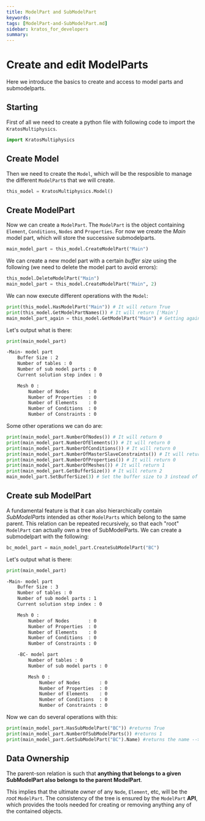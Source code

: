 ```yaml
---
title: ModelPart and SubModelPart
keywords: 
tags: [ModelPart-and-SubModelPart.md]
sidebar: kratos_for_developers
summary: 
---
```


# Create and edit ModelParts

Here we introduce the basics to create and access to model parts and submodelparts.

## Starting

First of all we need to create a python file with following code to import the `KratosMultiphysics`.

```python
import KratosMultiphysics
```

## Create Model

Then we need to create the `Model`, which will be the resposible to manage the different `ModelPart`s that we will create.

```python
this_model = KratosMultiphysics.Model()
```

## Create ModelPart

Now we can create a `ModelPart`. The `ModelPart` is the object containing `Element`, `Conditions`, `Nodes` and `Properties`. For now we create the *Main* model part, which will store the successive submodelparts.

```python
main_model_part = this_model.CreateModelPart("Main")
```

We can create a new model part with a certain *buffer size* using the following (we need to delete the model part to avoid errors):

```python
this_model.DeleteModelPart("Main")
main_model_part = this_model.CreateModelPart("Main", 2)
```

We can now execute different operations with the `Model`:

```python
print(this_model.HasModelPart("Main")) # It will return True
print(this_model.GetModelPartNames()) # It will return ['Main']
main_model_part_again = this_model.GetModelPart("Main") # Getting again
```

Let's output what is there:

```python
print(main_model_part)
```

```sh
-Main- model part
    Buffer Size : 2
    Number of tables : 0
    Number of sub model parts : 0
    Current solution step index : 0

    Mesh 0 :
        Number of Nodes       : 0
        Number of Properties  : 0
        Number of Elements    : 0
        Number of Conditions  : 0
        Number of Constraints : 0
```

Some other operations we can do are:

```python
print(main_model_part.NumberOfNodes()) # It will return 0
print(main_model_part.NumberOfElements()) # It will return 0
print(main_model_part.NumberOfConditions()) # It will return 0
print(main_model_part.NumberOfMasterSlaveConstraints()) # It will return 0
print(main_model_part.NumberOfProperties()) # It will return 0
print(main_model_part.NumberOfMeshes()) # It will return 1
print(main_model_part.GetBufferSize()) # It will return 2
main_model_part.SetBufferSize(3) # Set the buffer size to 3 instead of 2
```

## Create sub ModelPart

A fundamental feature is that it can also hierarchically contain *SubModelParts* intended as other `ModelParts` which belong to the same parent. This relation can be repeated recursively, so that each "root" `ModelPart` can actually own a tree of SubModelParts. We can create a submodelpart with the following:

```python
bc_model_part = main_model_part.CreateSubModelPart("BC")
```

Let's output what is there:

```python
print(main_model_part)
```

```sh
-Main- model part
    Buffer Size : 3
    Number of tables : 0
    Number of sub model parts : 1
    Current solution step index : 0

    Mesh 0 :
        Number of Nodes       : 0
        Number of Properties  : 0
        Number of Elements    : 0
        Number of Conditions  : 0
        Number of Constraints : 0

    -BC- model part
        Number of tables : 0
        Number of sub model parts : 0

        Mesh 0 :
            Number of Nodes       : 0
            Number of Properties  : 0
            Number of Elements    : 0
            Number of Conditions  : 0
            Number of Constraints : 0

```

Now we can do several operations with this:

```python
print(main_model_part.HasSubModelPart("BC")) #returns True
print(main_model_part.NumberOfSubModelParts()) #returns 1
print(main_model_part.GetSubModelPart("BC").Name) #returns the name --> BC
```

## Data Ownership

The parent-son relation is such that **anything that belongs to a given SubModelPart also belongs to the parent ModelPart**. 

This implies that the ultimate *owner* of any `Node`, `Element`, etc, will be the *root* `ModelPart`. The consistency of the tree is ensured by the `ModelPart` **API**, which provides the tools needed for creating or removing anything any of the contained objects.